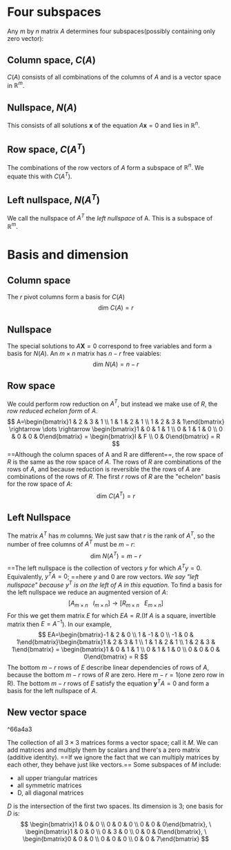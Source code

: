 # Four subspaces
Any *m* by *n* matrix *A* determines four subspaces(possibly containing only zero vector):
## Column space, $C(A)$
$C(A)$ consists of all combinations of the columns of *A* and is a vector space in $\mathbb{R}^m$.

## Nullspace, $N(A)$
This consists of all solutions $\pmb{x}$ of the equation $A\pmb{x}=0$ and lies in $\mathbb{R}^n$.

## Row space, $C(A^T)$ 
The combinations of the row vectors of *A* form a subspace of $\mathbb{R}^n$. 
We equate this with $C(A^T)$.

## Left  nullspace, $N(A^T)$ 
We call the nullspace of $A^T$ the *left nullspace* of A.
This is a subspace of $\mathbb{R}^m$.

# Basis and dimension
## Column space
The *r* pivot columns form a basis for $C(A)$
$$
\text{dim} \ C(A) = r
$$
## Nullspace
The special solutions to $A\pmb{X}=0$ correspond to free variables and form a basis for $N(A)$. An $m\times n$ matrix has $n-r$ free vaiables:
$$
\text{dim} \ N(A) = n-r
$$
## Row space
We could perform row reduction on $A^T$, but instead we make use of $R$, the *row reduced echelon form* of *A*.
$$
A=\begin{bmatrix}1 & 2 & 3 & 1 \\ 1 & 1 & 2 & 1 \\ 1 & 2 & 3 & 1\end{bmatrix} \rightarrow \dots \rightarrow \begin{bmatrix}1 & 0 & 1 & 1 \\ 0 & 1 & 1 & 0 \\ 0 & 0 & 0 & 0\end{bmatrix} = \begin{bmatrix}I & F \\ 0 & 0\end{bmatrix} = R
$$
==Although the column spaces of A and R are different==, the row space of *R* is the same as the row space of *A*. The rows of *R* are combinations of the rows of *A*,
and because reduction is reversible the the rows of *A* are combinations of the rows of *R*.
The first *r* rows of *R* are the "echelon" basis for the row space of *A*:
$$
\text{dim} \ C(A^T)=r
$$
## Left Nullspace
The matrix $A^T$ has *m* columns. We just saw that *r* is the rank of $A^T$, so the number of free columns of $A^T$ must be $m-r$:
$$
\text{dim} \ N(A^{T})= m-r
$$
==The left nullspace is the collection of vectors *y* for which $A^{T}y=0$. Equivalently, $y^{T}A=0$; ==here *y* and 0 are row vectors. *We say "left nullspace" because $y^T$ is on the left of A in this equation.* 
To find a basis for the left nullspace we reduce an augmented version of *A*:
$$
\left[A_{m \times n} \ \ \ I_{m \times n}\right]\rightarrow \left[R_{m\times n} \ \ \ E_{m \times n}\right]
$$
For this we get them matrix *E* for which $EA=R$.(If *A* is a square, invertible matrix then $E=A^{-1}$). In our example,
$$
EA=\begin{bmatrix}-1 & 2 & 0 \\ 1 & -1 & 0 \\ -1 & 0 & 1\end{bmatrix}\begin{bmatrix}1 & 2 & 3 & 1 \\ 1 & 1 & 2 & 1 \\ 1 & 2 & 3 & 1\end{bmatrix} = \begin{bmatrix}1 & 0 & 1 & 1 \\ 0 & 1 & 1 & 0 \\ 0 & 0 & 0 & 0\end{bmatrix} = R
$$
The bottom $m-r$ rows of $E$ describe linear dependencies of rows of *A*, because the bottom $m-r$ rows of *R* are zero. Here $m-r=1$(one zero row in R).
The bottom $m-r$ rows of *E* satisfy the equation $\pmb{y}^{T}A=0$ and form a basis for the left nullspace of *A*.

## New vector space

^66a4a3

The collection of all $3\times 3$ matrices forms a vector space; call it $M$. We can add matrices and multiply them by scalars and there's a zero matrix (additive identity). ==If we ignore the fact that we can multiply matrices by each other, they behave just like vectors.==
Some subspaces of $M$ include:
- all upper triangular matrices
- all symmetric matrices
- D, all diagonal matrices

*D* is the intersection of the first two spaces. Its dimension is 3; one basis for *D* is:
$$
\begin{bmatrix}1 & 0 & 0 \\ 0 & 0 & 0 \\ 0 & 0 & 0\end{bmatrix}, \ \begin{bmatrix}1 & 0 & 0 \\ 0 & 3 & 0 \\ 0 & 0 & 0\end{bmatrix}, \ \begin{bmatrix}0 & 0 & 0 \\ 0 & 0 & 0 \\ 0 & 0 & 7\end{bmatrix}
$$


